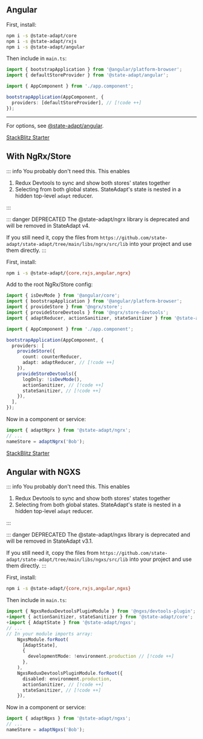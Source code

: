 ## Angular

<!-- TODO: Fix the Schematic publishing -->
<!-- First, add StateAdapt to your project using `ng add`:

```sh
ng add @state-adapt/angular
```

::: info Alternatively, install manually: -->

First, install:

```sh
npm i -s @state-adapt/core
npm i -s @state-adapt/rxjs
npm i -s @state-adapt/angular
```

<!-- ::: -->

Then include in `main.ts`:

```typescript
import { bootstrapApplication } from '@angular/platform-browser';
import { defaultStoreProvider } from '@state-adapt/angular';

import { AppComponent } from './app.component';

bootstrapApplication(AppComponent, {
  providers: [defaultStoreProvider], // [!code ++]
});
```

---

For options, see [@state-adapt/angular](/api/angular/index/provideStore.html).

[StackBlitz Starter](https://stackblitz.com/edit/state-adapt-angular?file=src%2Fapp%2Fapp.module.ts)

## With NgRx/Store

::: info You probably don't need this.
This enables

1. Redux Devtools to sync and show both stores' states together
2. Selecting from both global states. StateAdapt's state is nested in a hidden top-level `adapt` reducer.

:::

::: danger DEPRECATED
The @state-adapt/ngrx library is deprecated and will be removed in StateAdapt v4.

If you still need it, copy the files from `https://github.com/state-adapt/state-adapt/tree/main/libs/ngrx/src/lib`
into your project and use them directly.
:::

First, install:

```sh
npm i -s @state-adapt/{core,rxjs,angular,ngrx}
```

Add to the root NgRx/Store config:

```ts
import { isDevMode } from '@angular/core';
import { bootstrapApplication } from '@angular/platform-browser';
import { provideStore } from '@ngrx/store';
import { provideStoreDevtools } from '@ngrx/store-devtools';
import { adaptReducer, actionSanitizer, stateSanitizer } from '@state-adapt/core'; // [!code ++]

import { AppComponent } from './app.component';

bootstrapApplication(AppComponent, {
  providers: [
    provideStore({
      count: counterReducer,
      adapt: adaptReducer, // [!code ++]
    }),
    provideStoreDevtools({
      logOnly: !isDevMode(),
      actionSanitizer, // [!code ++]
      stateSanitizer, // [!code ++]
    }),
  ],
});
```

Now in a component or service:

```typescript
import { adaptNgrx } from '@state-adapt/ngrx';
// ...
nameStore = adaptNgrx('Bob');
```

[StackBlitz Starter](https://stackblitz.com/edit/stackblitz-starters-izjelthh?description=An%20angular-cli%20project%20based%20on%20@angular/animations,%20@angular/common,%20@angular/compiler,%20@angular/core,%20@angular/forms,%20@angular/platform-browser,%20@angular/platform-browser-dynamic,%20@angular/router,%20core-js,%20rxjs,%20tslib%20and%20zone.js&file=src%2Fmain.ts,src%2Fapp.component.ts,src%2Fcounter.component.ts&template=node&title=Angular%20Starter)

## Angular with NGXS

::: info You probably don't need this.
This enables

1. Redux Devtools to sync and show both stores' states together
2. Selecting from both global states. StateAdapt's state is nested in a hidden top-level `adapt` reducer.

:::

::: danger DEPRECATED
The @state-adapt/ngxs library is deprecated and will be removed in StateAdapt v3.1.

If you still need it, copy the files from `https://github.com/state-adapt/state-adapt/tree/main/libs/ngxs/src/lib`
into your project and use them directly.
:::

First, install:

```sh
npm i -s @state-adapt/{core,rxjs,angular,ngxs}
```

Then include in `main.ts`:

```ts
import { NgxsReduxDevtoolsPluginModule } from '@ngxs/devtools-plugin';
+import { actionSanitizer, stateSanitizer } from '@state-adapt/core';
+import { AdaptState } from '@state-adapt/ngxs';
// ...
// In your module imports array:
    NgxsModule.forRoot(
      [AdaptState],
      {
        developmentMode: !environment.production // [!code ++]
      },
    ),
    NgxsReduxDevtoolsPluginModule.forRoot({
      disabled: environment.production,
      actionSanitizer, // [!code ++]
      stateSanitizer, // [!code ++]
    }),


```

Now in a component or service:

```typescript
import { adaptNgxs } from '@state-adapt/ngxs';
// ...
nameStore = adaptNgxs('Bob');
```
